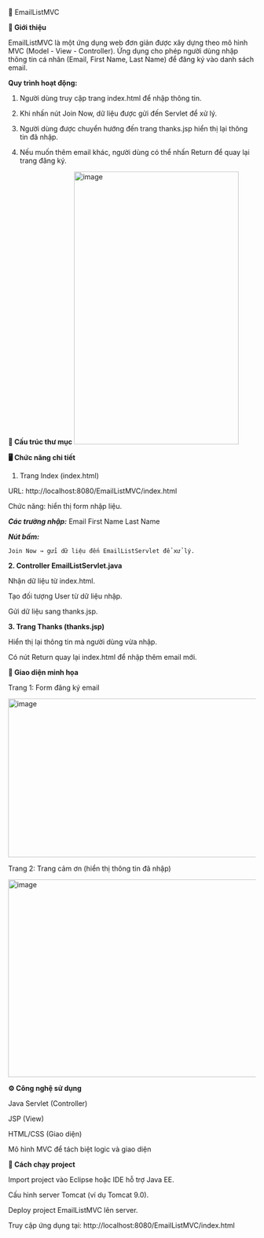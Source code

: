 📧 EmailListMVC


**📖 Giới thiệu**

EmailListMVC là một ứng dụng web đơn giản được xây dựng theo mô hình MVC (Model - View - Controller).
Ứng dụng cho phép người dùng nhập thông tin cá nhân (Email, First Name, Last Name) để đăng ký vào danh sách email.

**Quy trình hoạt động:**

  1. Người dùng truy cập trang index.html để nhập thông tin.

  2. Khi nhấn nút Join Now, dữ liệu được gửi đến Servlet để xử lý.

  3. Người dùng được chuyển hướng đến trang thanks.jsp hiển thị lại thông tin đã nhập.

  4. Nếu muốn thêm email khác, người dùng có thể nhấn Return để quay lại trang đăng ký.


**📂 Cấu trúc thư mục**
<img width="335" height="555" alt="image" src="https://github.com/user-attachments/assets/1fcbd3f8-5839-4324-ad7f-29767e2bf0a1" />

**🖥️ Chức năng chi tiết**
1. Trang Index (index.html)

URL: http://localhost:8080/EmailListMVC/index.html

Chức năng: hiển thị form nhập liệu.

**_Các trường nhập:_**
    Email
    First Name
    Last Name

**_Nút bấm:_**

    Join Now → gửi dữ liệu đến EmailListServlet để xử lý.

**2. Controller EmailListServlet.java**

Nhận dữ liệu từ index.html.

Tạo đối tượng User từ dữ liệu nhập.

Gửi dữ liệu sang thanks.jsp.

**3. Trang Thanks (thanks.jsp)**

Hiển thị lại thông tin mà người dùng vừa nhập.

Có nút Return quay lại index.html để nhập thêm email mới.

**📸 Giao diện minh họa**

Trang 1: Form đăng ký email

<img width="630" height="323" alt="image" src="https://github.com/user-attachments/assets/558a4553-bf18-40db-9d3c-685dc6bec89c" />

Trang 2: Trang cảm ơn (hiển thị thông tin đã nhập)

<img width="938" height="402" alt="image" src="https://github.com/user-attachments/assets/fce0e4a5-bbea-4164-bb5d-61b66f22a9f3" />

**⚙️ Công nghệ sử dụng**

Java Servlet (Controller)

JSP (View)

HTML/CSS (Giao diện)

Mô hình MVC để tách biệt logic và giao diện

**🚀 Cách chạy project**

Import project vào Eclipse hoặc IDE hỗ trợ Java EE.

Cấu hình server Tomcat (ví dụ Tomcat 9.0).

Deploy project EmailListMVC lên server.

Truy cập ứng dụng tại: http://localhost:8080/EmailListMVC/index.html
